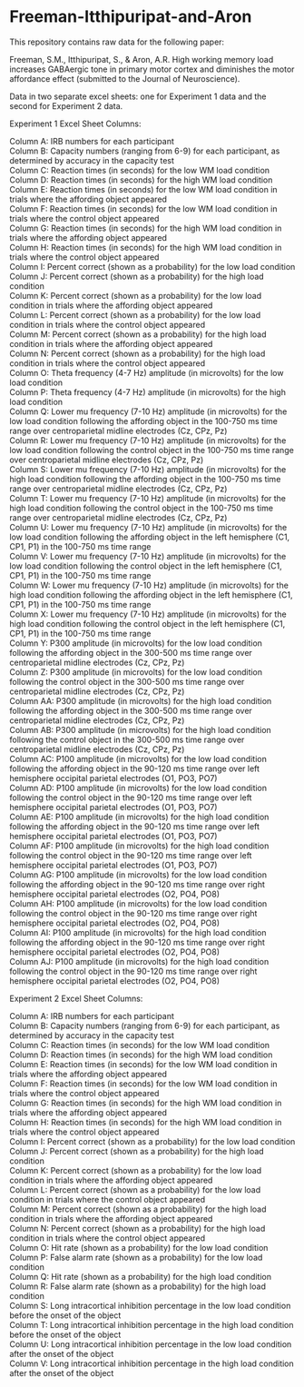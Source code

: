 # Freeman-Itthipuripat-and-Aron

This repository contains raw data for the following paper:

Freeman, S.M., Itthipuripat, S., & Aron, A.R. High working memory load increases GABAergic tone in primary motor cortex and diminishes the motor affordance effect (submitted to the Journal of Neuroscience).

Data in two separate excel sheets: one for Experiment 1 data and the second for Experiment 2 data.

Experiment 1 Excel Sheet Columns:

Column A: IRB numbers for each participant  
Column B: Capacity numbers (ranging from 6-9) for each participant, as determined by accuracy in the capacity test  
Column C: Reaction times (in seconds) for the low WM load condition   
Column D: Reaction times (in seconds) for the high WM load condition  
Column E: Reaction times (in seconds) for the low WM load condition in trials where the affording object appeared  
Column F: Reaction times (in seconds) for the low WM load condition in trials where the control object appeared  
Column G: Reaction times (in seconds) for the high WM load condition in trials where the affording object appeared  
Column H: Reaction times (in seconds) for the high WM load condition in trials where the control object appeared  
Column I: Percent correct (shown as a probability) for the low load condition  
Column J: Percent correct (shown as a probability) for the high load condition  
Column K: Percent correct (shown as a probability) for the low load condition in trials where the affording object appeared  
Column L: Percent correct (shown as a probability) for the low load condition in trials where the control object appeared  
Column M: Percent correct (shown as a probability) for the high load condition in trials where the affording object appeared  
Column N: Percent correct (shown as a probability) for the high load condition in trials where the control object appeared  
Column O: Theta frequency (4-7 Hz) amplitude (in microvolts) for the low load condition  
Column P: Theta frequency (4-7 Hz) amplitude (in microvolts) for the high load condition  
Column Q: Lower mu frequency (7-10 Hz) amplitude (in microvolts) for the low load condition following the affording object in the 100-750 ms time range over centroparietal midline electrodes (Cz, CPz, Pz)   
Column R: Lower mu frequency (7-10 Hz) amplitude (in microvolts) for the low load condition following the control object in the 100-750 ms time range over centroparietal midline electrodes (Cz, CPz, Pz)   
Column S: Lower mu frequency (7-10 Hz) amplitude (in microvolts) for the high load condition following the affording object in the 100-750 ms time range over centroparietal midline electrodes (Cz, CPz, Pz)   
Column T: Lower mu frequency (7-10 Hz) amplitude (in microvolts) for the high load condition following the control object in the 100-750 ms time range over centroparietal midline electrodes (Cz, CPz, Pz)   
Column U: Lower mu frequency (7-10 Hz) amplitude (in microvolts) for the low load condition following the affording object in the left hemisphere (C1, CP1, P1) in the 100-750 ms time range   
Column V: Lower mu frequency (7-10 Hz) amplitude (in microvolts) for the low load condition following the control object in the left hemisphere (C1, CP1, P1) in the 100-750 ms time range   
Column W: Lower mu frequency (7-10 Hz) amplitude (in microvolts) for the high load condition following the affording object in the left hemisphere (C1, CP1, P1) in the 100-750 ms time range   
Column X: Lower mu frequency (7-10 Hz) amplitude (in microvolts) for the high load condition following the control object in the left hemisphere (C1, CP1, P1) in the 100-750 ms time range   
Column Y: P300 amplitude (in microvolts) for the low load condition following the affording object in the 300-500 ms time range over centroparietal midline electrodes (Cz, CPz, Pz)   
Column Z: P300 amplitude (in microvolts) for the low load condition following the control object in the 300-500 ms time range over centroparietal midline electrodes (Cz, CPz, Pz)   
Column AA: P300 amplitude (in microvolts) for the high load condition following the affording object in the 300-500 ms time range over centroparietal midline electrodes (Cz, CPz, Pz)   
Column AB: P300 amplitude (in microvolts) for the high load condition following the control object in the 300-500 ms time range over centroparietal midline electrodes (Cz, CPz, Pz)   
Column AC: P100 amplitude (in microvolts) for the low load condition following the affording object in the 90-120 ms time range over left hemisphere occipital parietal electrodes (O1, PO3, PO7)  
Column AD: P100 amplitude (in microvolts) for the low load condition following the control object in the 90-120 ms time range over left hemisphere occipital parietal electrodes (O1, PO3, PO7)  
Column AE: P100 amplitude (in microvolts) for the high load condition following the affording object in the 90-120 ms time range over left hemisphere occipital parietal electrodes (O1, PO3, PO7)  
Column AF: P100 amplitude (in microvolts) for the high load condition following the control object in the 90-120 ms time range over left hemisphere occipital parietal electrodes (O1, PO3, PO7)  
Column AG: P100 amplitude (in microvolts) for the low load condition following the affording object in the 90-120 ms time range over right hemisphere occipital parietal electrodes (O2, PO4, PO8)  
Column AH: P100 amplitude (in microvolts) for the low load condition following the control object in the 90-120 ms time range over right hemisphere occipital parietal electrodes (O2, PO4, PO8)  
Column AI: P100 amplitude (in microvolts) for the high load condition following the affording object in the 90-120 ms time range over right hemisphere occipital parietal electrodes (O2, PO4, PO8)  
Column AJ: P100 amplitude (in microvolts) for the high load condition following the control object in the 90-120 ms time range over right hemisphere occipital parietal electrodes (O2, PO4, PO8)  
  
Experiment 2 Excel Sheet Columns:  
  
Column A: IRB numbers for each participant  
Column B: Capacity numbers (ranging from 6-9) for each participant, as determined by accuracy in the capacity test  
Column C: Reaction times (in seconds) for the low WM load condition     
Column D: Reaction times (in seconds) for the high WM load condition  
Column E: Reaction times (in seconds) for the low WM load condition in trials where the affording object appeared  
Column F: Reaction times (in seconds) for the low WM load condition in trials where the control object appeared  
Column G: Reaction times (in seconds) for the high WM load condition in trials where the affording object appeared  
Column H: Reaction times (in seconds) for the high WM load condition in trials where the control object appeared  
Column I: Percent correct (shown as a probability) for the low load condition  
Column J: Percent correct (shown as a probability) for the high load condition  
Column K: Percent correct (shown as a probability) for the low load condition in trials where the affording object appeared     
Column L: Percent correct (shown as a probability) for the low load condition in trials where the control object appeared  
Column M: Percent correct (shown as a probability) for the high load condition in trials where the affording object appeared  
Column N: Percent correct (shown as a probability) for the high load condition in trials where the control object appeared  
Column O: Hit rate (shown as a probability) for the low load condition  
Column P: False alarm rate (shown as a probability) for the low load condition  
Column Q: Hit rate (shown as a probability) for the high load condition  
Column R: False alarm rate (shown as a probability) for the high load condition  
Column S: Long intracortical inhibition percentage in the low load condition before the onset of the object  
Column T: Long intracortical inhibition percentage in the high load condition before the onset of the object  
Column U: Long intracortical inhibition percentage in the low load condition after the onset of the object  
Column V: Long intracortical inhibition percentage in the high load condition after the onset of the object  
